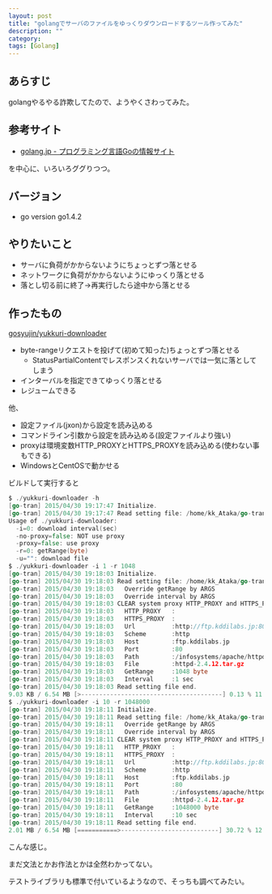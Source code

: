 ```yaml
---
layout: post
title: "golangでサーバのファイルをゆっくりダウンロードするツール作ってみた"
description: ""
category: 
tags: [Golang]
---
```


## あらすじ

golangやるやる詐欺してたので、ようやくさわってみた。

## 参考サイト

- [golang.jp - プログラミング言語Goの情報サイト](http://golang.jp/)

を中心に、いろいろググりつつ。

## バージョン

- go version go1.4.2 

## やりたいこと

- サーバに負荷がかからないようにちょっとずつ落とせる
- ネットワークに負荷がかからないようにゆっくり落とせる
- 落とし切る前に終了→再実行したら途中から落とせる

## 作ったもの

[gosyujin/yukkuri-downloader](https://github.com/gosyujin/yukkuri-downloader)

- byte-rangeリクエストを投げて(初めて知った)ちょっとずつ落とせる
    - StatusPartialContentでレスポンスくれないサーバでは一気に落としてしまう
- インターバルを指定できてゆっくり落とせる
- レジュームできる

他、

- 設定ファイル(jxon)から設定を読み込める
- コマンドライン引数から設定を読み込める(設定ファイルより強い)
- proxyは環境変数HTTP_PROXYとHTTPS_PROXYを読み込める(使わない事もできる)
- WindowsとCentOSで動かせる

ビルドして実行すると

```go
$ ./yukkuri-downloader -h
[go-tran] 2015/04/30 19:17:47 Initialize.
[go-tran] 2015/04/30 19:17:47 Read setting file: /home/kk_Ataka/go-tran.json
Usage of ./yukkuri-downloader:
  -i=0: download interval(sec)
  -no-proxy=false: NOT use proxy
  -proxy=false: use proxy
  -r=0: getRange(byte)
  -u="": download file
$ ./yukkuri-downloader -i 1 -r 1048
[go-tran] 2015/04/30 19:18:03 Initialize.
[go-tran] 2015/04/30 19:18:03 Read setting file: /home/kk_Ataka/go-tran.json
[go-tran] 2015/04/30 19:18:03   Override getRange by ARGS
[go-tran] 2015/04/30 19:18:03   Override interval by ARGS
[go-tran] 2015/04/30 19:18:03 CLEAR system proxy HTTP_PROXY and HTTPS_PROXY
[go-tran] 2015/04/30 19:18:03   HTTP_PROXY   :
[go-tran] 2015/04/30 19:18:03   HTTPS_PROXY  :
[go-tran] 2015/04/30 19:18:03   Url          :http://ftp.kddilabs.jp:80/infosystems/apache/httpd/httpd-2.4.12.tar.gz
[go-tran] 2015/04/30 19:18:03   Scheme       :http
[go-tran] 2015/04/30 19:18:03   Host         :ftp.kddilabs.jp
[go-tran] 2015/04/30 19:18:03   Port         :80
[go-tran] 2015/04/30 19:18:03   Path         :/infosystems/apache/httpd/
[go-tran] 2015/04/30 19:18:03   File         :httpd-2.4.12.tar.gz
[go-tran] 2015/04/30 19:18:03   GetRange     :1048 byte
[go-tran] 2015/04/30 19:18:03   Interval     :1 sec
[go-tran] 2015/04/30 19:18:03 Read setting file end.
9.03 KB / 6.54 MB [>---------------------------------------] 0.13 % 11.86 MB/s
$ ./yukkuri-downloader -i 10 -r 1048000
[go-tran] 2015/04/30 19:18:11 Initialize.
[go-tran] 2015/04/30 19:18:11 Read setting file: /home/kk_Ataka/go-tran.json
[go-tran] 2015/04/30 19:18:11   Override getRange by ARGS
[go-tran] 2015/04/30 19:18:11   Override interval by ARGS
[go-tran] 2015/04/30 19:18:11 CLEAR system proxy HTTP_PROXY and HTTPS_PROXY
[go-tran] 2015/04/30 19:18:11   HTTP_PROXY   :
[go-tran] 2015/04/30 19:18:11   HTTPS_PROXY  :
[go-tran] 2015/04/30 19:18:11   Url          :http://ftp.kddilabs.jp:80/infosystems/apache/httpd/httpd-2.4.12.tar.gz
[go-tran] 2015/04/30 19:18:11   Scheme       :http
[go-tran] 2015/04/30 19:18:11   Host         :ftp.kddilabs.jp
[go-tran] 2015/04/30 19:18:11   Port         :80
[go-tran] 2015/04/30 19:18:11   Path         :/infosystems/apache/httpd/
[go-tran] 2015/04/30 19:18:11   File         :httpd-2.4.12.tar.gz
[go-tran] 2015/04/30 19:18:11   GetRange     :1048000 byte
[go-tran] 2015/04/30 19:18:11   Interval     :10 sec
[go-tran] 2015/04/30 19:18:11 Read setting file end.
2.01 MB / 6.54 MB [===========>---------------------------] 30.72 % 12.27 MB/s 
```

こんな感じ。

まだ文法とかお作法とかは全然わかってない。

テストライブラリも標準で付いているようなので、そっちも調べてみたい。
